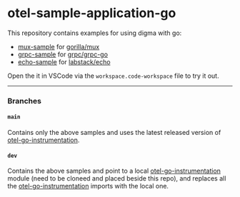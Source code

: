 # otel-sample-application-go
This repository contains examples for using digma with go:
- [mux-sample](https://github.com/digma-ai/otel-sample-application-go/tree/main/src/mux-sample) for [gorilla/mux](https://github.com/gorilla/mux)
- [grpc-sample](https://github.com/digma-ai/otel-sample-application-go/tree/main/src/grpc-sample) for [grpc/grpc-go](https://github.com/grpc/grpc-go)
- [echo-sample](https://github.com/digma-ai/otel-sample-application-go/tree/main/src/echo-sample) for [labstack/echo](https://github.com/labstack/echo)

Open the it in VSCode via the `workspace.code-workspace` file to try it out.

---
### Branches
#### `main`
Contains only the above samples and uses the latest released version of [otel-go-instrumentation](https://github.com/digma-ai/otel-go-instrumentation).
#### `dev`
Contains the above samples and point to a local [otel-go-instrumentation](https://github.com/digma-ai/otel-go-instrumentation) module (need to be cloneed and placed beside this repo), and replaces all the [otel-go-instrumentation](https://github.com/digma-ai/otel-go-instrumentation) imports with the local one.
